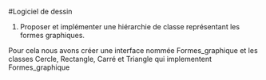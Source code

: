 #Logiciel de dessin 

1. Proposer et implémenter une hiérarchie de classe représentant les formes graphiques.

Pour cela nous avons créer une interface nommée Formes_graphique et les classes Cercle,
 Rectangle, Carré et Triangle qui implementent Formes_graphique